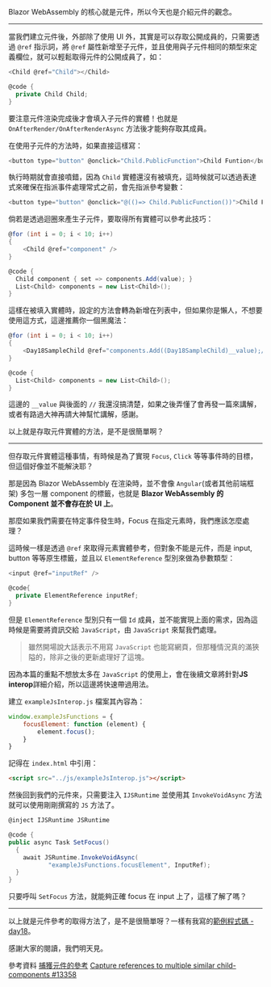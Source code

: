 Blazor WebAssembly 的核心就是元件，所以今天也是介紹元件的觀念。

---

當我們建立元件後，外部除了使用 UI 外，其實是可以存取公開成員的，只需要透過 `@ref` 指示詞，將 `@ref` 屬性新增至子元件，並且使用與子元件相同的類型來定義欄位，就可以輕鬆取得元件的公開成員了，如：

```csharp
<Child @ref="Child"></Child>

@code {
  private Child Child;
}
```

要注意元件渲染完成後才會填入子元件的實體！也就是 `OnAfterRender/OnAfterRenderAsync` 方法後才能夠存取其成員。

在使用子元件的方法時，如果直接這樣寫：

```csharp
<button type="button" @onclick="Child.PublicFunction">Child Funtion</button>
```

執行時期就會直接噴錯，因為 `Child` 實體還沒有被填充，這時候就可以透過表達式來確保在指派事件處理常式之前，會先指派參考變數：

```csharp
<button type="button" @onclick="@(()=> Child.PublicFunction())">Child Funtion</button>
```

倘若是透過迴圈來產生子元件，要取得所有實體可以參考此技巧：

```csharp
@for (int i = 0; i < 10; i++)
{
    <Child @ref="component" />
}

@code {
  Child component { set => components.Add(value); }
  List<Child> components = new List<Child>();
}
```

這樣在被填入實體時，設定的方法會轉為新增在列表中，但如果你是懶人，不想要使用這方式，這邊推薦你一個黑魔法：

```csharp
@for (int i = 0; i < 10; i++)
{
    <Day18SampleChild @ref="components.Add((Day18SampleChild)__value);//" />
}

@code {
  List<Child> components = new List<Child>();
}
```

這邊的 `__value` 與後面的 `//` 我還沒搞清楚，如果之後弄懂了會再發一篇來講解，或者有路過大神再請大神幫忙講解，感謝。

以上就是存取元件實體的方法，是不是很簡單啊？

---

但存取元件實體這種事情，有時候是為了實現 `Focus`, `Click` 等等事件時的目標，但這個好像並不能解決耶？

那是因為 Blazor WebAssembly 在渲染時，並不會像 `Angular`(或者其他前端框架) 多包一層 component 的標籤，也就是 **Blazor WebAssembly 的 Component 並不會存在於 UI 上**。

那麼如果我們需要在特定事件發生時，Focus 在指定元素時，我們應該怎麼處理？

這時候一樣是透過 `@ref` 來取得元素實體參考，但對象不能是元件，而是 input, button 等等原生標籤，並且以 `ElementReference` 型別來做為參數類型：

```csharp
<input @ref="inputRef" />

@code{
  private ElementReference inputRef;
}
```

但是 `ElementReference` 型別只有一個 `Id` 成員，並不能實現上面的需求，因為這時候是需要將資訊交給 `JavaScript`，由 `JavaScript` 來幫我們處理。

> 雖然開場說大話表示不用寫 `JavaScript` 也能寫網頁，但那種情況真的滿狹隘的，除非之後的更新處理好了這塊。

因為本篇的重點不想放太多在 `JavaScript` 的使用上，會在後續文章將針對**JS interop**詳細介紹，所以這邊將快速帶過用法。

建立 `exampleJsInterop.js` 檔案其內容為：

```javascript
window.exampleJsFunctions = {
    focusElement: function (element) {
        element.focus();
    }
}
```

記得在 `index.html` 中引用：

```html
<script src="../js/exampleJsInterop.js"></script>
```

然後回到我們的元件來，只需要注入 `IJSRuntime` 並使用其 `InvokeVoidAsync` 方法就可以使用剛剛撰寫的 `JS` 方法了。

```csharp
@inject IJSRuntime JSRuntime

@code {
public async Task SetFocus()
  {
    await JSRuntime.InvokeVoidAsync(
           "exampleJsFunctions.focusElement", InputRef);
  }
}
```

只要呼叫 `SetFocus` 方法，就能夠正確 focus 在 input 上了，這樣了解了嗎？

---

以上就是元件參考的取得方法了，是不是很簡單呀？一樣有我寫的[範例程式碼 - day18]。

感謝大家的閱讀，我們明天見。

參考資料
[捕獲元件的參考]
[Capture references to multiple similar child-components #13358]

[捕獲元件的參考]: https://docs.microsoft.com/zh-tw/aspnet/core/blazor/components/?view=aspnetcore-3.1#capture-references-to-components  
[範例程式碼 - day18]: https://github.com/MMiooiMM/learn-blazor-in-30-days-sample/commit/15bda74fe725124952e444470e5431ddd2f32a34
[Capture references to multiple similar child-components #13358]: https://github.com/dotnet/aspnetcore/issues/13358